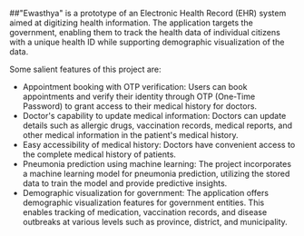 ##"Ewasthya" is a prototype of an Electronic Health Record (EHR) system aimed at digitizing health information. The application targets the government, enabling them to track the health data of individual citizens with a unique health ID while supporting demographic visualization of the data.

Some salient features of this project are:

- Appointment booking with OTP verification: Users can book appointments and verify their identity through OTP (One-Time Password) to grant access to their medical history for doctors.
- Doctor's capability to update medical information: Doctors can update details such as allergic drugs, vaccination records, medical reports, and other medical information in the patient's medical history.
- Easy accessibility of medical history: Doctors have convenient access to the complete medical history of patients.
- Pneumonia prediction using machine learning: The project incorporates a machine learning model for pneumonia prediction, utilizing the stored data to train the model and provide predictive insights.
- Demographic visualization for government: The application offers demographic visualization features for government entities. This enables tracking of medication, vaccination records, and disease outbreaks at various levels such as province, district, and municipality.
